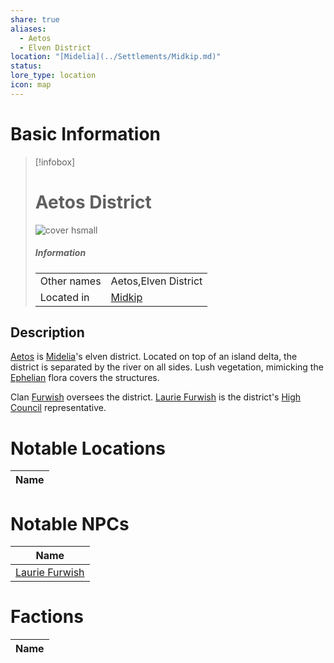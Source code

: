 ```yaml
---
share: true
aliases:
  - Aetos
  - Elven District
location: "[Midelia](../Settlements/Midkip.md)"
status: 
lore_type: location
icon: map
---
```

# Basic Information
> [!infobox]
> # Aetos District
> ![cover hsmall](insertimage.png)
> ##### Information
> |   |  |
> | ---- | ---- |
> | Other names | Aetos,Elven District|
> | Located in | [Midkip](../Settlements/Midkip.md)|
## Description
[Aetos](Aetos%20District.md) is [Midelia](../Settlements/Midkip.md)'s elven district. Located on top of an island delta, the district is separated by the river on all sides. Lush vegetation, mimicking the [Ephelian](../Kingdoms/Elven%20Kingdom%20of%20Ephelus.md) flora covers the structures. 

Clan [Furwish](../../../Furwish%20Clan.md) oversees the district. [Laurie Furwish](../../../Laurie%20Furwish.md) is the district's [High Council](../../Factions/The%20High%20Council%20of%20Midkip.md) representative.
# Notable Locations
| Name |
| ---- |

# Notable NPCs
| Name                                       |
| ------------------------------------------ |
| [Laurie Furwish](../../../Laurie%20Furwish.md) |

# Factions
| Name |
| ---- |
